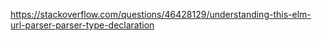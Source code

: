 https://stackoverflow.com/questions/46428129/understanding-this-elm-url-parser-parser-type-declaration